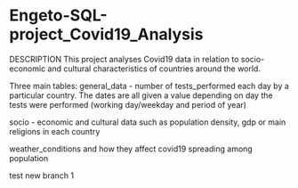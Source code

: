 # Engeto-SQL-project_Covid19_Analysis

DESCRIPTION
This project analyses Covid19 data in relation to socio-economic and cultural characteristics of countries around the world.

Three main tables:
general_data - number of tests_performed each day by a particular country. The dates are all given a value depending on day the tests were performed (working day/weekday and period of year)

socio - economic and cultural data such as population density, gdp or main religions in each country 

weather_conditions and how they affect covid19 spreading among population

test new branch 1